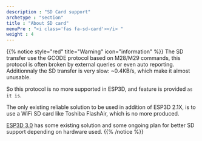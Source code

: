 ```yaml
---
description : "SD Card support"
archetype : "section"
title : "About SD card"
menuPre : "<i class='fas fa-sd-card'></i> "
weight : 4
---
```


{{% notice style="red" title="Warning" icon="information" %}}
The SD transfer use the GCODE protocol based on M28/M29 commands, this protocol is often broken by external queries or even auto reporting.
Additionnaly the SD transfer is very slow: ~0.4KB/s, which make it almost unusable.

So this protocol is no more supported in ESP3D, and feature is provided `as it is`. 

The only existing reliable solution to be used in addition of ESP3D 2.1X, is to use a WiFi SD card like Toshiba FlashAir, which is no more produced.

[ESP3D 3.0](/esp3d/v3.x/) has some existing solution and some ongoing plan for better SD support depending on hardware used. 
{{% /notice %}}